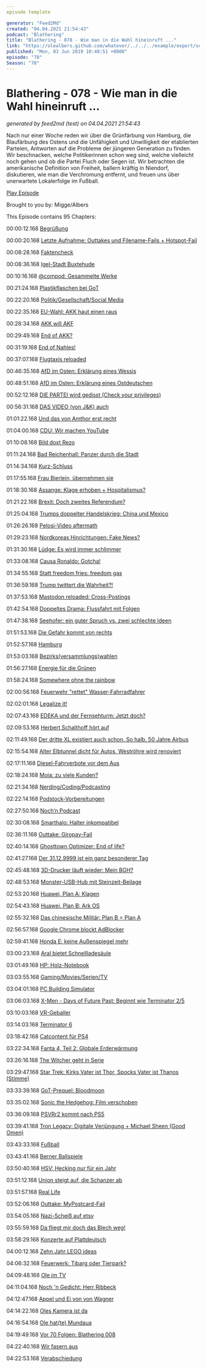 ```yaml
---
episode template

generator: "Feed2Md"
created: "04.04.2021 21:54:43"
podcast: "Blathering"
title: "Blathering - 078 - Wie man in die Wahl hineinruft ..."
link: "https://olealbers.github.com/whatever/../../../example/export/seasons/4/2019/6/Blathering - 078 - Wie man in die Wahl hineinruft ....md"
published: "Mon, 03 Jun 2019 10:48:51 +0000"
episode: "78"
Season: "78"
---
```


# Blathering - 078 - Wie man in die Wahl hineinruft ...
_generated by feed2md (test) on 04.04.2021 21:54:43_

Nach nur einer Woche reden wir über die Grünfärbung von Hamburg, die Blaufärbung des Ostens und die Unfähigkeit und Unwilligkeit der etablierten Parteien, Antworten auf die Probleme der jüngeren Generation zu finden. Wir beschnacken, welche Politikerinnen schon weg sind, welche vielleicht noch gehen und ob die Partei Fluch oder Segen ist. Wir betrachten die amerikanische Definition von Freiheit, ballern kräftig in Niendorf, diskutieren, wie man die Verchromung entfernt, und freuen uns über unerwartete Lokalerfolge im Fußball.

[Play Episode](https://www.blathering.de/podlove/file/747/s/feed/c/mp3/blathering_078.mp3)

Brought to you by: Migge/Albers

This Episode contains 95 Chapters:


00:00:12.168 [Begrüßung]()

00:00:20.168 [Letzte Aufnahme: Outtakes und Filename-Fails + Hotspot-Fail](https://twitter.com/search?q=%226%2C5%22%20auphonic&src=typd&lang=de)

00:08:28.168 [Faktencheck]()

00:08:36.168 [Igel-Stadt Buxtehude](https://de.wikipedia.org/wiki/Der_Hase_und_der_Igel)

00:10:16.168 [@compod: Gesammelte Werke](https://twitter.com/search?l=&q=from%3Acompod%20to%3Ablathering_pod%20since%3A2019-05-26%20until%3A2019-06-10&src=typd&lang=de)

00:21:24.168 [Plastikflaschen bei GoT](https://www.vox.com/2019/5/20/18632478/game-of-thrones-water-bottle-mistake-memes)

00:22:20.168 [Politik/Gesellschaft/Social Media]()

00:22:35.168 [EU-Wahl: AKK haut einen raus](https://www.spiegel.de/politik/deutschland/annegret-kramp-karrenbauer-die-selbstzerstoerung-der-akk-a-1269632.html)

00:28:34.168 [AKK will AKF](https://twitter.com/robinalexander_/status/1133268983883411457)

00:29:49.168 [End of AKK?](https://www.bloomberg.com/news/articles/2019-05-28/merkel-sees-succession-plan-unraveling-because-akk-not-up-to-job)

00:31:19.168 [End of Nahles!](https://www.tagesschau.de/inland/spd-nahles-129.html)

00:37:07.168 [Flugtaxis reloaded](https://www.handelsblatt.com/politik/deutschland/cdu-klausur-klimaschutz-als-geschaeftsmodell-cdu-setzt-auf-zertifikatehandel-und-flugtaxis/24411742.html?ticket=ST-3856596-s4J7dD6AXilFCooK3qy5-ap6)

00:46:35.168 [AfD im Osten: Erklärung eines Wessis](https://threadreaderapp.com/thread/1132895246143172608.html?refreshed=yes)

00:48:51.168 [AfD im Osten: Erklärung eines Ostdeutschen](https://threadreaderapp.com/thread/1132975591945330689.html)

00:52:12.168 [DIE PARTEI wird gedisst (Check your privileges)](https://www.jetzt.de/politik/satire-gegen-homophobie-im-eu-parlament)

00:56:31.168 [DAS VIDEO (von J&K) auch](https://www.youtube.com/watch?v=S76hI3tjb4Y)

01:01:22.168 [Und das von Amthor erst recht](https://twitter.com/TorstenBeeck/status/1134026576612470784)

01:04:00.168 [CDU: Wir machen YouTube](https://www.spiegel.de/politik/deutschland/rezo-debakel-cdu-naher-verein-will-eigene-youtube-stars-aufbauen-a-1270384.html)

01:10:08.168 [Bild doxt Rezo](https://twitter.com/intr4venous/status/1132967736299184130)

01:11:24.168 [Bad Reichenhall: Panzer durch die Stadt](https://twitter.com/LindstromVidar/status/1134447684008460289)

01:14:34.168 [Kurz-Schluss](https://www.spiegel.de/politik/ausland/oesterreich-sebastian-kurz-ist-am-ende-und-steht-vor-dem-comeback-a-1269607.html)

01:17:55.168 [Frau Bierlein, übernehmen sie](https://www.instagram.com/p/ByGUGHrCv3d/)

01:18:30.168 [Assange: Klage erhoben + Hospitalismus?](https://www.zdnet.de/88361015/usa-erheben-neue-18-punkte-anklage-gegen-julian-assange/)

01:21:22.168 [Brexit: Doch zweites Referendum?](https://www.theguardian.com/politics/2019/may/27/jeremy-corbyn-signals-more-support-for-second-referendum-after-voter-exodus)

01:25:04.168 [Trumps doppelter Handelskrieg: China und Mexico](https://www.heise.de/newsticker/meldung/Trump-weitet-Handelskrieg-in-China-und-Mexiko-aus-4436538.html)

01:26:26.168 [Pelosi-Video aftermath](https://popular.info/p/10-million-fake-views)

01:29:23.168 [Nordkoreas Hinrichtungen: Fake News?](https://www.sueddeutsche.de/politik/bericht-nordkorea-hinrichtung-us-sondergesandter-1.4469254)

01:31:30.168 [Lüdge: Es wird immer schlimmer](http://www.tagesschau.de/investigativ/ndr-wdr/luegde-angeklagter-101.html)

01:33:08.168 [Causa Ronaldo: Gotcha!](https://www.mirror.co.uk/sport/football/news/cristiano-ronaldo-rape-summons-10-16191722?3)

01:34:55.168 [Statt freedom fries: freedom gas](https://slate.com/business/2019/05/freedom-gas-molecules-of-freedom-department-of-energy.html)

01:36:59.168 [Trump twittert die Wahrheit?!](https://www.dw.com/de/trump-vertwittert-sich-in-widerspr%C3%BCche/a-48981124)

01:37:53.168 [Mastodon reloaded: Cross-Postings](https://chaos.social/@chaosdaten/102164246199826785)

01:42:54.168 [Doppeltes Drama: Flussfahrt mit Folgen](https://www.tagesschau.de/ausland/schiffsunglueck-107.html)

01:47:38.168 [Seehofer: ein guter Spruch vs. zwei schlechte Ideen](https://www.tagesschau.de/inland/seehofer-cyberabwehr-101.html)

01:51:53.168 [Die Gefahr kommt von rechts](https://www.spiegel.de/politik/deutschland/extremismus-hamburger-verfassungsschutz-warnt-vor-entgrenzung-a-1269979.html)

01:52:57.168 [Hamburg]()

01:53:03.168 [Bezirks(versammlungs)wahlen](https://www.ndr.de/nachrichten/hamburg/Bezirksversammlungswahlen-in-Hamburg,bezirkswahlen116.html)

01:56:27.168 [Energie für die Grünen](https://www.abendblatt.de/hamburg/article225885873/Schwere-Vorwuerfe-Staedtische-Firma-macht-Werbung-fuer-Gruene.html)

01:58:24.168 [Somewhere ohne the rainbow](https://www.ndr.de/fernsehen/sendungen/ndr_aktuell/Doch-keine-bunten-Zebrastreifen-fuer-St-Georg,ndraktuell51196.html)

02:00:56.168 [Feuerwehr "rettet" Wasser-Fahrradfahrer](https://www.hamburg1.de/nachrichten/40765/Wasserradler_verfaehrt_sich_auf_der_Alster.html)

02:02:01.168 [Legalize it!](https://www.zdf.de/nachrichten/heute/hamburg-fuer-legalisierung-vorstoss-fuer-das--containern-100.html)

02:07:43.168 [EDEKA und der Fernsehturm: Jetzt doch?](https://www.abendblatt.de/hamburg/article225894673/Edeka-und-der-Poker-um-das-Fernsehturm-Restaurant.html)

02:09:53.168 [Herbert Schalthoff hört auf](https://theworldnews.net/de-news/fernsehen-hamburg1-politikchef-herbert-schalthoff-geht-in-rente)

02:11:49.168 [Der dritte XL existiert auch schon. So halb. 50 Jahre Airbus](https://www.flightradar24.com/blog/airbus-celebrates-its-50th-anniversary-with-a-special-formation-flight/)

02:15:54.168 [Alter Elbtunnel dicht für Autos, Weströhre wird renoviert](https://www.hamburg1.de/nachrichten/40741/Alter_Elbtunnel_fuer_Autos_gesperrt.html)

02:17:11.168 [Diesel-Fahrverbote vor dem Aus](https://www.hamburg1.de/nachrichten/40752/Aus_fuer_Diesel_Fahrverbote.html)

02:18:24.168 [Moia: zu viele Kunden?](https://www.hamburg1.de/nachrichten/40766/Moia_hat_mehr_als_100_000_Fahrten_registriert.html)

02:21:34.168 [Nerding/Coding/Podcasting]()

02:22:14.168 [Podstock-Vorbereitungen](https://uberspace.de/de/)

02:27:50.168 [Noch’n Podcast](https://www.good-mourning.de/)

02:30:08.168 [Smarthalo: Halter inkompatibel](https://twitter.com/stammtischphilo/status/1133715709975027713)

02:36:11.168 [Outtake: Giropay-Fail](https://www.giropay.de/kaeufer/)

02:40:14.168 [Ghosttown Optimizer: End of life?](https://twitter.com/stammtischphilo/status/1133258178039353345)

02:41:27.168 [Der 31.12.9999 ist ein ganz besonderer Tag](https://docs.microsoft.com/de-de/dotnet/api/system.datetime.maxvalue?view=netframework-4.8)

02:45:48.168 [3D-Drucker läuft wieder: Mein BGH?](https://twitter.com/stammtischphilo/status/1133059800118566914)

02:48:53.168 [Monster-USB-Hub mit Steinzeit-Beilage](https://twitter.com/stammtischphilo/status/1132529212101931008)

02:53:20.168 [Huawei, Plan A: Klagen](https://www.zdnet.de/88361381/huawei-beantragt-schnellverfahren-gegen-us-regierung/)

02:54:43.168 [Huawei, Plan B: Ark OS](https://www.zdnet.de/88361333/android-alternative-huawei-beantragt-marke-ark-os/)

02:55:32.168 [Das chinesische Militär: Plan B = Plan A](https://www.zdnet.de/88361345/angst-vor-us-hackern-chinesisches-militaer-kehrt-windows-den-ruecken/)

02:56:57.168 [Google Chrome blockt AdBlocker](https://www.zdnet.de/88361419/google-haelt-doch-an-beschraenkungen-fuer-werbeblocker-in-chrome-fest/)

02:59:41.168 [Honda E: keine Außenspiegel mehr](https://www.golem.de/news/honda-e-honda-ersetzt-aussenspiegel-durch-kameras-1905-141586.html)

03:00:23.168 [Aral bietet Schnellladesäule](https://www.golem.de/news/elektromobilitaet-aral-stellt-ultraschnellladesaeulen-auf-1905-141590.html)

03:01:49.168 [HP: Holz-Notebook](https://www.golem.de/news/envy-wood-series-hp-fuehrt-holzklasse-bei-notebooks-ein-1905-141557.html)

03:03:55.168 [Gaming/Movies/Serien/TV]()

03:04:01.168 [PC Building Simulator](https://twitter.com/stammtischphilo/status/1133794895397830656)

03:06:03.168 [X-Men - Days of Future Past: Beginnt wie Terminator 2/5](https://www.youtube.com/watch?v=_Mg7qKstnPk)

03:10:03.168 [VR-Geballer](https://twitter.com/stammtischphilo/status/1133720251953229824)

03:14:03.168 [Terminator 6](https://www.youtube.com/watch?v=u6mTPT_vrDc)

03:18:42.168 [Catcontent für PS4](https://twitter.com/stammtischphilo/status/1133786198458208262?s=21)

03:22:34.168 [Fanta 4, Teil 2: Globale Erderwärmung](https://de.wikipedia.org/wiki/Fantastic_Four:_Rise_of_the_Silver_Surfer)

03:26:16.168 [The Witcher geht in Serie](https://www.youtube.com/watch?v=zgoljPQBAg0)

03:29:47.168 [Star Trek: Kirks Vater ist Thor, Spocks Vater ist Thanos (Stimme)](https://www.imdb.com/title/tt0796366/characters/nm1165110)

03:33:39.168 [GoT-Prequel: Bloodmoon](https://www.gamestar.de/artikel/game-of-thrones-prequel-serie-bloodmoon,3344641.html)

03:35:02.168 [Sonic the Hedgehog: Film verschoben](https://www.golem.de/news/sonic-the-hedgehog-sonic-film-wird-fuer-redesign-des-protagonisten-verschoben-1905-141531.html)

03:36:09.168 [PSVRr2 kommt nach PS5](https://www.golem.de/news/sony-neue-playstation-vr-erscheint-nicht-mit-ps5-1905-141560.html)

03:39:41.168 [Tron Legacy: Digitale Verjüngung + Michael Sheen (Good Omen)](https://www.dwdl.de/meinungen/72573/good_omens_die_vielleicht_koestlichste_serie_des_jahres/)

03:43:33.168 [Fußball]()

03:43:41.168 [Berner Ballspiele](http://hurz.me/wf)

03:50:40.168 [HSV: Hecking nur für ein Jahr](https://www.hamburg1.de/nachrichten/40744/Dieter_Hecking_ist_neuer_HSV_Trainer.html)

03:51:12.168 [Union steigt auf, die Schanzer ab](https://www.berliner-kurier.de/sport/1--fc-union/-die-zeit-ist-nun-gekommen-----der-traum-ist-wahr--union-steigt-auf--ist-bundesligaaa--32611322)

03:51:57.168 [Real Life]()

03:52:06.168 [Outtake: MyPostcard-Fail](https://www.mypostcard.com/)

03:54:05.168 [Nazi-Scheiß auf etsy](https://twitter.com/stammtischphilo/status/1133120316954357761)

03:55:59.168 [Da fliegt mir doch das Blech weg!](https://twitter.com/stammtischphilo/status/1133057105328582656)

03:58:29.168 [Konzerte auf Plattdeutsch](https://twitter.com/stammtischphilo/status/1132634896483127296)

04:00:12.168 [Zehn Jahr LEGO ideas](https://ideas.lego.com/challenges/5fa4eb3f-1e98-47d7-abbc-fdc2a29b79c3/application/2ae74ed1-0c39-4e4b-8862-06409fb6c7a4)

04:06:32.168 [Feuerwerk: Tibarg oder Tierpark?](https://www.hamburg.de/tibargfest/)

04:09:48.168 [Ole im TV](https://www.ndr.de/fernsehen/sendungen/die_ndr_quizshow/index.html)

04:11:04.168 [Noch 'n Gedicht: Herr Ribbeck](https://www.vonribbeck.de/gedicht-herr-von-ribbeck-auf-ribbeck-im-havelland/)

04:12:47.168 [Appel und Ei von von Wagner](https://twitter.com/clausvonwagner/status/1133678547938271232)

04:14:22.168 [Oles Kamera ist da](https://twitter.com/stammtischphilo/status/1134492853994958848)

04:16:54.168 [Ole hat(te) Mundaua](https://twitter.com/stammtischphilo/status/1133712525571317762)

04:19:49.168 [Vor 70 Folgen: Blathering 008](https://www.blathering.de/2016/09/blathering-008-wie-man-etwas-wieder-ins-lot-bringt/)

04:22:40.168 [Wir fasern aus](https://www.podstock.de/)

04:22:53.168 [Verabschiedung]()


